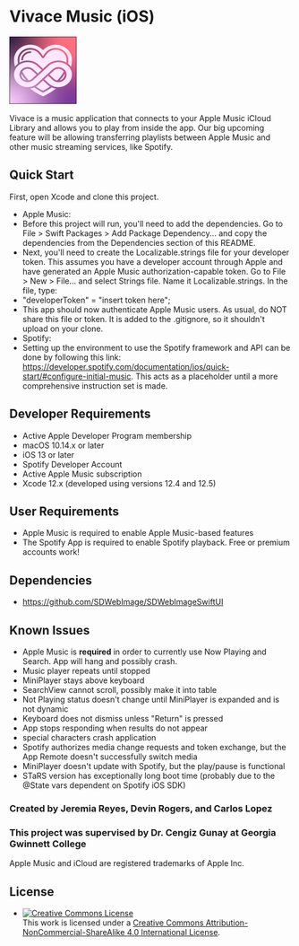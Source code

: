 # Vivace Music (iOS) 
![Vivace Music icon](Vivace/Assets.xcassets/AppIcon.appiconset/120-1.png)


Vivace is a music application that connects to your Apple Music iCloud Library and allows you to play from inside the app. 
Our big upcoming feature will be allowing transferring playlists between Apple Music and other music streaming services, like Spotify.

## Quick Start

First, open Xcode and clone this project. 
* Apple Music:
* Before this project will run, you'll need to add the dependencies. Go to File > Swift Packages > Add Package Dependency... and copy the dependencies from the Dependencies section of this README. 
* Next, you'll need to create the Localizable.strings file for your developer token. This assumes you have a developer account through Apple and have generated an Apple Music authorization-capable token. Go to File > New > File... and select Strings file. Name it Localizable.strings. In the file, type:
* "developerToken" = "insert token here";
* This app should now authenticate Apple Music users. As usual, do NOT share this file or token. It is added to the .gitignore, so it shouldn't upload on your clone.
* Spotify:
* Setting up the environment to use the Spotify framework and API can be done by following this link: https://developer.spotify.com/documentation/ios/quick-start/#configure-initial-music. This acts as a placeholder until a more comprehensive instruction set is made.

## Developer Requirements

* Active Apple Developer Program membership
* macOS 10.14.x or later
* iOS 13 or later
* Spotify Developer Account
* Active Apple Music subscription
* Xcode 12.x (developed using versions 12.4 and 12.5)

## User Requirements
* Apple Music is required to enable Apple Music-based features
* The Spotify App is required to enable Spotify playback. Free or premium accounts work!

## Dependencies
* https://github.com/SDWebImage/SDWebImageSwiftUI

## Known Issues

* Apple Music is **required** in order to currently use Now Playing and Search. App will hang and possibly crash.
* Music player repeats until stopped
* MiniPlayer stays above keyboard
* SearchView cannot scroll, possibly make it into table
* Not Playing status doesn't change until MiniPlayer is expanded and is not dynamic
* Keyboard does not dismiss unless "Return" is pressed
* App stops responding when results do not appear
* special characters crash application
* Spotify authorizes media change requests and token exchange, but the App Remote doesn't successfully switch media
* MiniPlayer doesn't update with Spotify, but the play/pause is functional
* STaRS version has exceptionally long boot time (probably due to the @State vars dependent on Spotify iOS SDK)

### Created by Jeremia Reyes, Devin Rogers, and Carlos Lopez
### This project was supervised by Dr. Cengiz Gunay at Georgia Gwinnett College
Apple Music and iCloud are registered trademarks of Apple Inc.

## License

* <a rel="license" href="http://creativecommons.org/licenses/by-nc-sa/4.0/"><img alt="Creative Commons License" style="border-width:0" src="https://i.creativecommons.org/l/by-nc-sa/4.0/88x31.png" /></a><br />This work is licensed under a <a rel="license" href="http://creativecommons.org/licenses/by-nc-sa/4.0/">Creative Commons Attribution-NonCommercial-ShareAlike 4.0 International License</a>.

